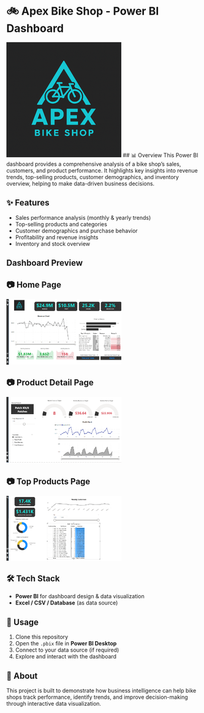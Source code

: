 # 🚲 Apex Bike Shop - Power BI Dashboard
<img src="logo.png" alt="Logo" width="300px"/>
## 📊 Overview
This Power BI dashboard provides a comprehensive analysis of a bike shop’s sales, customers, and product performance.  
It highlights key insights into revenue trends, top-selling products, customer demographics, and inventory overview, helping to make data-driven business decisions.

## ✨ Features
- Sales performance analysis (monthly & yearly trends)  
- Top-selling products and categories  
- Customer demographics and purchase behavior  
- Profitability and revenue insights  
- Inventory and stock overview  

## Dashboard Preview
## 📷 Home Page
<img src="pb1.PNG" alt="Home Page" width="300px"/>

## 📷 Product Detail Page
<img src="pb2.PNG" alt="Product Page" width="300px"/>

## 📷 Top Products Page
<img src="pb3.PNG" alt="Top Proucts Page" width="300px"/>

## 🛠️ Tech Stack
- **Power BI** for dashboard design & data visualization  
- **Excel / CSV / Database** (as data source)  

## 🚀 Usage
1. Clone this repository  
2. Open the `.pbix` file in **Power BI Desktop**  
3. Connect to your data source (if required)  
4. Explore and interact with the dashboard  

## 📌 About
This project is built to demonstrate how business intelligence can help bike shops track performance, identify trends, and improve decision-making through interactive data visualization.
